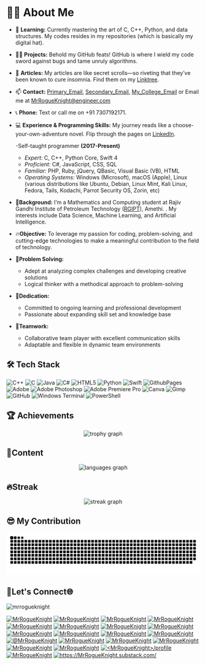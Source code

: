 # 🙋‍♂️ About Me

- 🌱 **Learning:** Currently mastering the art of C, C++, Python, and data structures. My codes resides in my repositories (which is basically my digital hat).

- 👨‍💻 **Projects:** Behold my GitHub feats! GitHub is where I wield my code sword against bugs and tame unruly algorithms.

- 📝 **Articles:** My articles are like secret scrolls—so riveting that they’ve been known to cure insomnia. Find them on my [Linktree](https://linktr.ee/MrRogueKnight).

- 📫 **Contact:** [Primary_Email](Rogue@outlook.in), [Secondary_Email](PrashantRanjan0402@gmail.com), [My_College_Email](24MC3035@rgipt.ac.in) or Email me at <MrRogueKnight@engineer.com>

- 📞 **Phone:** Text or call me on +91 7307192171.

- 💻 **Experience & Programming Skills:**
My journey reads like a choose-your-own-adventure novel. Flip through the pages on [LinkedIn](https://linkedin.com/in/MrRogueKnight).
  
  -Self-taught programmer **(2017-Present)**
  - *Expert:* C, C++, Python Core, Swift 4
  - *Proficient:* C#, JavaScript, CSS, SQL
  - *Familiar:* PHP, Ruby, jQuery, QBasic, Visual Basic (VB), HTML
  - *Operating Systems:* Windows (Microsoft), macOS (Apple), Linux (various distributions like Ubuntu, Debian, Linux Mint, Kali Linux, Fedora, Tails, Kodachi, Parrot Security OS, Zorin, etc)
  
- 📖**Background:**
I’m a Mathematics and Computing student at Rajiv Gandhi Institute of Petroleum Technology ([RGIPT](https://www.collegepravesh.com/engineering-colleges/rgipt-amethi/)), Amethi. . My interests include Data Science, Machine Learning, and Artificial Intelligence.

- 🔥**Objective:**
  To leverage my passion for coding, problem-solving, and cutting-edge technologies to make a meaningful contribution to the field of technology.

- 🤔**Problem Solving:**
  - Adept at analyzing complex challenges and developing creative solutions
  - Logical thinker with a methodical approach to problem-solving

- 💪**Dedication:**
  - Committed to ongoing learning and professional development
  - Passionate about expanding skill set and knowledge base

- 🤝**Teamwork:**
  - Collaborative team player with excellent communication skills
  - Adaptable and flexible in dynamic team environments  

## 🛠️ Tech Stack

![C++](https://img.shields.io/badge/c++-%2300599C.svg?style=for-the-badge&logo=c%2B%2B&logoColor=white)
![C](https://img.shields.io/badge/c-%2300599C.svg?style=for-the-badge&logo=c&logoColor=white)
![Java](https://img.shields.io/badge/java-%23ED8B00.svg?style=for-the-badge&logo=openjdk&logoColor=white)
![C#](https://img.shields.io/badge/c%23-%23239120.svg?style=for-the-badge&logo=csharp&logoColor=white)
![HTML5](https://img.shields.io/badge/html5-%23E34F26.svg?style=for-the-badge&logo=html5&logoColor=white)
![Python](https://img.shields.io/badge/python-3670A0?style=for-the-badge&logo=python&logoColor=ffdd54)
![Swift](https://img.shields.io/badge/swift-F54A2A?style=for-the-badge&logo=swift&logoColor=white)
![GithubPages](https://img.shields.io/badge/github%20pages-121013?style=for-the-badge&logo=github&logoColor=white)
![Adobe](https://img.shields.io/badge/adobe-%23FF0000.svg?style=for-the-badge&logo=adobe&logoColor=white)
![Adobe Photoshop](https://img.shields.io/badge/adobe%20photoshop-%2331A8FF.svg?style=for-the-badge&logo=adobe%20photoshop&logoColor=white)
![Adobe Premiere Pro](https://img.shields.io/badge/Adobe%20Premiere%20Pro-9999FF.svg?style=for-the-badge&logo=Adobe%20Premiere%20Pro&logoColor=white)
![Canva](https://img.shields.io/badge/Canva-%2300C4CC.svg?style=for-the-badge&logo=Canva&logoColor=white)
![Gimp](https://img.shields.io/badge/Gimp-657D8B?style=for-the-badge&logo=gimp&logoColor=FFFFFF)
![GitHub](https://img.shields.io/badge/github-%23121011.svg?style=for-the-badge&logo=github&logoColor=white)
![Windows Terminal](https://img.shields.io/badge/Windows%20Terminal-%234D4D4D.svg?style=for-the-badge&logo=windows-terminal&logoColor=white)
![PowerShell](https://img.shields.io/badge/PowerShell-%235391FE.svg?style=for-the-badge&logo=powershell&logoColor=white)

## 🏆 Achievements

<div align="center"><img src="https://github-profile-trophy.vercel.app?username=MrRogueKnight&theme=discord&column=3&row=1&margin-w=8&margin-h=8&no-bg=false&no-frame=false&order=4" height="150" alt="trophy graph"/>
</div>

## 📝Content

<div align="center">
<img src="https://github-readme-stats.vercel.app/api/top-langs?username=MrRogueKnight&locale=en&hide_title=false&layout=compact&card_width=320&langs_count=5&theme=dracula&hide_border=false&order=2" height="150" alt="languages graph"/>
</div>

## 🔥Streak

<div align="center">
<img src="https://streak-stats.demolab.com?user=MrRogueKnight&locale=en&mode=daily&theme=dracula&hide_border=false&border_radius=5&order=3" height="150" alt="streak graph"/>
</div>

## 😎 My Contribution

<div align="center">
<img src="https://raw.githubusercontent.com/MrRogueKnight/MrRogueKnight/output/snake.svg" alt="Snake animation"/>
</div>

## 🤝Let's Connect🌐

<p align="left"> <img src="https://komarev.com/ghpvc/?username=mrrogueknight&label=Profile%20views&color=0e75b6&style=flat" alt="mrrogueknight" /> </p>
<p align="left">
<a href="https://codepen.io/MrRogueKnight" target="blank"><img align="center" src="https://raw.githubusercontent.com/rahuldkjain/github-profile-readme-generator/master/src/images/icons/Social/codepen.svg" alt="MrRogueKnight" height="30" width="40" /></a>
<a href="https://dev.to/MrRogueKnight" target="blank"><img align="center" src="https://raw.githubusercontent.com/rahuldkjain/github-profile-readme-generator/master/src/images/icons/Social/devto.svg" alt="MrRogueKnight" height="30" width="40" /></a>
<a href="https://twitter.com/MrRogueKnight" target="blank"><img align="center" src="https://raw.githubusercontent.com/rahuldkjain/github-profile-readme-generator/master/src/images/icons/Social/twitter.svg" alt="MrRogueKnight" height="30" width="40" /></a>
<a href="https://linkedin.com/in/MrRogueKnight" target="blank"><img align="center" src="https://raw.githubusercontent.com/rahuldkjain/github-profile-readme-generator/master/src/images/icons/Social/linked-in-alt.svg" alt="MrRogueKnight" height="30" width="40" /></a>
<a href="https://stackoverflow.com/users/22721295/MrRogueKnight" target="blank"><img align="center" src="https://raw.githubusercontent.com/rahuldkjain/github-profile-readme-generator/master/src/images/icons/Social/stack-overflow.svg" alt="MrRogueKnight" height="30" width="40" /></a>
<a href="https://codesandbox.io/u/MrRogueKnight" target="blank"><img align="center" src="https://raw.githubusercontent.com/rahuldkjain/github-profile-readme-generator/master/src/images/icons/Social/codesandbox.svg" alt="MrRogueKnight" height="30" width="40" /></a>
<a href="https://kaggle.com/MrRogueKnight" target="blank"><img align="center" src="https://raw.githubusercontent.com/rahuldkjain/github-profile-readme-generator/master/src/images/icons/Social/kaggle.svg" alt="MrRogueKnight" height="30" width="40" /></a>
<a href="https://fb.com/MrRogueKnight" target="blank"><img align="center" src="https://raw.githubusercontent.com/rahuldkjain/github-profile-readme-generator/master/src/images/icons/Social/facebook.svg" alt="MrRogueKnight" height="30" width="40" /></a>
<a href="https://instagram.com/MrRogueKnight" target="blank"><img align="center" src="https://raw.githubusercontent.com/rahuldkjain/github-profile-readme-generator/master/src/images/icons/Social/instagram.svg" alt="MrRogueKnight" height="30" width="40" /></a>
<a href="https://dribbble.com/MrRogueKnight" target="blank"><img align="center" src="https://raw.githubusercontent.com/rahuldkjain/github-profile-readme-generator/master/src/images/icons/Social/dribbble.svg" alt="MrRogueKnight" height="30" width="40" /></a>
<a href="https://www.behance.net/MrRogueKnight" target="blank"><img align="center" src="https://raw.githubusercontent.com/rahuldkjain/github-profile-readme-generator/master/src/images/icons/Social/behance.svg" alt="MrRogueKnight" height="30" width="40" /></a>
<a href="https://hashnode.com/@MrRogueKnight" target="blank"><img align="center" src="https://raw.githubusercontent.com/rahuldkjain/github-profile-readme-generator/master/src/images/icons/Social/hashnode.svg" alt="MrRogueKnight" height="30" width="40" /></a>
<a href="https://medium.com/@MrRogueKnight" target="blank"><img align="center" src="https://raw.githubusercontent.com/rahuldkjain/github-profile-readme-generator/master/src/images/icons/Social/medium.svg" alt="@MrRogueKnight" height="30" width="40" /></a>
<a href="https://www.youtube.com/c/MrRogueKnight" target="blank"><img align="center" src="https://raw.githubusercontent.com/rahuldkjain/github-profile-readme-generator/master/src/images/icons/Social/youtube.svg" alt="MrRogueKnight" height="30" width="40" /></a>
<a href="https://www.codechef.com/users/MrRogueKnight" target="blank"><img align="center" src="https://cdn.jsdelivr.net/npm/simple-icons@3.1.0/icons/codechef.svg" alt="MrRogueKnight" height="30" width="40" /></a>
<a href="https://www.hackerrank.com/profile/MrRogueKnight" target="blank"><img align="center" src="https://raw.githubusercontent.com/rahuldkjain/github-profile-readme-generator/master/src/images/icons/Social/hackerrank.svg" alt="MrRogueKnight" height="30" width="40" /></a>
<a href="https://codeforces.com/profile/MrRogueKnight" target="blank"><img align="center" src="https://raw.githubusercontent.com/rahuldkjain/github-profile-readme-generator/master/src/images/icons/Social/codeforces.svg" alt="MrRogueKnight" height="30" width="40" /></a>
<a href="https://www.leetcode.com/MrRogueKnight" target="blank"><img align="center" src="https://raw.githubusercontent.com/rahuldkjain/github-profile-readme-generator/master/src/images/icons/Social/leet-code.svg" alt="MrRogueKnight" height="30" width="40" /></a>
<a href="https://auth.geeksforgeeks.org/user/MrRogueKnight/profile" target="blank"><img align="center" src="https://raw.githubusercontent.com/rahuldkjain/github-profile-readme-generator/master/src/images/icons/Social/geeks-for-geeks.svg" alt="<MrRogueKnight>/profile" height="30" width="40" /></a>
<a href="https://www.topcoder.com/members/MrRogueKnight" target="blank"><img align="center" src="https://raw.githubusercontent.com/rahuldkjain/github-profile-readme-generator/master/src/images/icons/Social/topcoder.svg" alt="MrRogueKnight" height="30" width="40" /></a>
<a href="https://MrRogueKnight.substack.com/" target="blank"><img align="center" src="https://raw.githubusercontent.com/rahuldkjain/github-profile-readme-generator/master/src/images/icons/Social/rss.svg" alt="https://MrRogueKnight.substack.com/" height="30" width="40" /></a>
</p>
